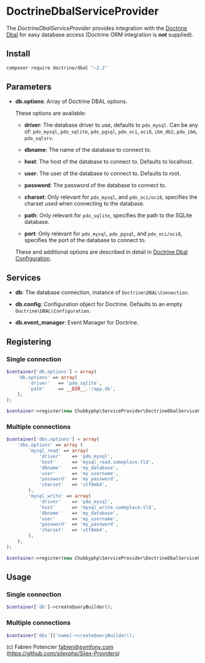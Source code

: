 # DoctrineDbalServiceProvider

The *DoctrineDbalServiceProvider* provides integration with the [Doctrine Dbal][1]
for easy database access
(Doctrine ORM integration is **not** supplied).

## Install

```sh
composer require doctrine/dbal "~2.2"
```

## Parameters

* **db.options**: Array of Doctrine DBAL options.

  These options are available:

  * **driver**: The database driver to use, defaults to ``pdo_mysql``.
    Can be any of: ``pdo_mysql``, ``pdo_sqlite``, ``pdo_pgsql``,
    ``pdo_oci``, ``oci8``, ``ibm_db2``, ``pdo_ibm``, ``pdo_sqlsrv``.

  * **dbname**: The name of the database to connect to.

  * **host**: The host of the database to connect to. Defaults to
    localhost.

  * **user**: The user of the database to connect to. Defaults to
    root.

  * **password**: The password of the database to connect to.

  * **charset**: Only relevant for ``pdo_mysql``, and ``pdo_oci/oci8``,
    specifies the charset used when connecting to the database.

  * **path**: Only relevant for ``pdo_sqlite``, specifies the path to
    the SQLite database.

  * **port**: Only relevant for ``pdo_mysql``, ``pdo_pgsql``, and ``pdo_oci/oci8``,
    specifies the port of the database to connect to.

  These and additional options are described in detail in [Doctrine Dbal Configuration][2].

## Services

* **db**: The database connection, instance of
  ``Doctrine\DBAL\Connection``.

* **db.config**: Configuration object for Doctrine. Defaults to
  an empty ``Doctrine\DBAL\Configuration``.

* **db.event_manager**: Event Manager for Doctrine.

## Registering

### Single connection

```php
$container['db.options'] = array(
    'db.options' => array(
        'driver'   => 'pdo_sqlite',
        'path'     => __DIR__.'/app.db',
    ),
);

$container->register(new Chubbyphp\ServiceProvider\DoctrineDbalServiceProvider()));
```

### Multiple connections

```php
$container['dbs.options'] = array(
    'dbs.options' => array (
        'mysql_read' => array(
            'driver'    => 'pdo_mysql',
            'host'      => 'mysql_read.someplace.tld',
            'dbname'    => 'my_database',
            'user'      => 'my_username',
            'password'  => 'my_password',
            'charset'   => 'utf8mb4',
        ),
        'mysql_write' => array(
            'driver'    => 'pdo_mysql',
            'host'      => 'mysql_write.someplace.tld',
            'dbname'    => 'my_database',
            'user'      => 'my_username',
            'password'  => 'my_password',
            'charset'   => 'utf8mb4',
        ),
    ),
);

$container->register(new Chubbyphp\ServiceProvider\DoctrineDbalServiceProvider());
```

## Usage

### Single connection

```php
$container['db']->createQueryBuilder();
```

### Multiple connections

```php
$container['dbs']['name]->createQueryBuilder();
```

(c) Fabien Potencier <fabien@symfony.com> (https://github.com/silexphp/Silex-Providers)

[1]: https://www.doctrine-project.org/projects/dbal
[2]: https://www.doctrine-project.org/projects/doctrine-dbal/en/latest/reference/configuration.html
